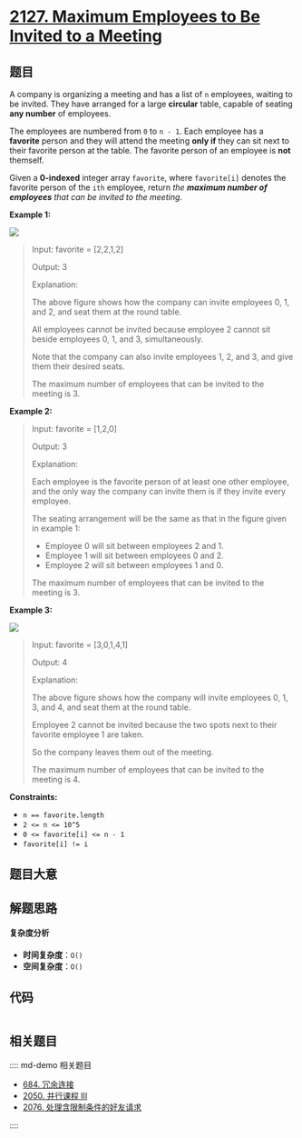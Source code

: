 # [2127. Maximum Employees to Be Invited to a Meeting](https://leetcode.com/problems/maximum-employees-to-be-invited-to-a-meeting/)

## 题目

A company is organizing a meeting and has a list of `n` employees, waiting to
be invited. They have arranged for a large **circular** table, capable of
seating **any number** of employees.

The employees are numbered from `0` to `n - 1`. Each employee has a
**favorite** person and they will attend the meeting **only if** they can sit
next to their favorite person at the table. The favorite person of an employee
is **not** themself.

Given a **0-indexed** integer array `favorite`, where `favorite[i]` denotes
the favorite person of the `ith` employee, return _the **maximum number of
employees** that can be invited to the meeting_.

**Example 1:**

![](https://assets.leetcode.com/uploads/2021/12/14/ex1.png)

> Input: favorite = [2,2,1,2]
>
> Output: 3
>
> Explanation:
>
> The above figure shows how the company can invite employees 0, 1, and 2, and seat them at the round table.
>
> All employees cannot be invited because employee 2 cannot sit beside employees 0, 1, and 3, simultaneously.
>
> Note that the company can also invite employees 1, 2, and 3, and give them their desired seats.
>
> The maximum number of employees that can be invited to the meeting is 3.

**Example 2:**

> Input: favorite = [1,2,0]
>
> Output: 3
>
> Explanation:
>
> Each employee is the favorite person of at least one other employee, and the only way the company can invite them is if they invite every employee.
>
> The seating arrangement will be the same as that in the figure given in example 1:
>
> - Employee 0 will sit between employees 2 and 1.
> - Employee 1 will sit between employees 0 and 2.
> - Employee 2 will sit between employees 1 and 0.
>
> The maximum number of employees that can be invited to the meeting is 3.

**Example 3:**

![](https://assets.leetcode.com/uploads/2021/12/14/ex2.png)

> Input: favorite = [3,0,1,4,1]
>
> Output: 4
>
> Explanation:
>
> The above figure shows how the company will invite employees 0, 1, 3, and 4, and seat them at the round table.
>
> Employee 2 cannot be invited because the two spots next to their favorite employee 1 are taken.
>
> So the company leaves them out of the meeting.
>
> The maximum number of employees that can be invited to the meeting is 4.

**Constraints:**

- `n == favorite.length`
- `2 <= n <= 10^5`
- `0 <= favorite[i] <= n - 1`
- `favorite[i] != i`

## 题目大意

## 解题思路

#### 复杂度分析

- **时间复杂度**：`O()`
- **空间复杂度**：`O()`

## 代码

```javascript

```

## 相关题目

:::: md-demo 相关题目

- [684. 冗余连接](https://leetcode.com/problems/redundant-connection)
- [2050. 并行课程 III](https://leetcode.com/problems/parallel-courses-iii)
- [2076. 处理含限制条件的好友请求](https://leetcode.com/problems/process-restricted-friend-requests)

::::
